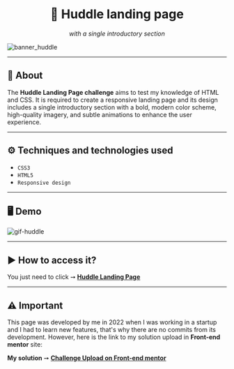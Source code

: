 <div align="center">
<h1 align="center"> 🚀 Huddle landing page  </h1>
  <p align="center"><i>with a single introductory section </i></p>
</div>

![banner_huddle](https://github.com/salvedojuliao/landing_page-huddle/assets/44206400/55ccff23-0042-4a9b-8db5-0debc8b8536a)
<p align="center">

</p>

***

## 📌 About 

<p>
The <b>Huddle Landing Page challenge</b> aims to test my knowledge of HTML and CSS. It is required to create a responsive landing page and its design includes a single introductory section with a bold, modern color scheme, high-quality imagery, and subtle animations to enhance the user experience.
</p>

***

## ⚙️ Techniques and technologies used
- ``CSS3``
- ``HTML5``
- ``Responsive design``

***

## 🖥️ Demo  

![gif-huddle](https://github.com/salvedojuliao/landing_page-huddle/assets/44206400/03611354-71e7-43fc-8322-1fc60546bfdf)

***

## ▶️ How to access it?
You just need to click ➙ <b><a href="https://salvedojuliao.github.io/landing_page-huddle/"> Huddle Landing Page </a></b>

***

## ⚠️ Important
This page was developed by me in 2022 when I was working in a startup and I had to learn new features, that's why there are no commits from its development. However, here is the link to
my solution upload in **Front-end mentor** site:

**My solution** ➙ <b><a href="https://www.frontendmentor.io/solutions/css-and-html5-B1hOk0g7c"> Challenge Upload on Front-end mentor </a></b>



